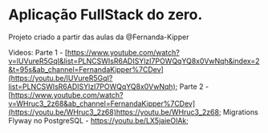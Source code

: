 # Aplicação FullStack do zero.

Projeto criado a partir das aulas da @Fernanda-Kipper

Videos:
Parte 1 - [https://www.youtube.com/watch?v=lUVureR5GqI&list=PLNCSWIsR6ADISYlzI7POWQqYQ8x0VwNqh&index=2&t=95s&ab_channel=FernandaKipper%7CDev](https://youtu.be/lUVureR5GqI?list=PLNCSWIsR6ADISYlzI7POWQqYQ8x0VwNqh);
Parte 2 - [https://www.youtube.com/watch?v=WHruc3_2z68&ab_channel=FernandaKipper%7CDev](https://youtu.be/WHruc3_2z68)https://youtu.be/WHruc3_2z68;
Migrations Flyway no PostgreSQL - https://youtu.be/LX5jaieOIAk;
